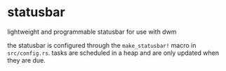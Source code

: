 # statusbar

lightweight and programmable statusbar for use with dwm

the statusbar is configured through the `make_statusbar!` macro in `src/config.rs`.
tasks are scheduled in a heap and are only updated when they are due.
